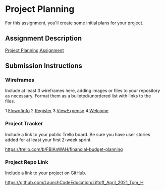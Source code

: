 # Project Planning
For this assignment, you'll create some initial plans for your project.

## Assignment Description
[Project Planning Assignment](https://education.launchcode.org/liftoff/modules/assignments/project-planning)

## Submission Instructions

### Wireframes

Include at least 3 wireframes here, adding images or files to your repository as necessary. Format them as a bulleted/unordered list with links to the files.

1.[Flowofinfo](../images/Flowofinfo.jpg)
2.[Register](../images/Register.jpg)
3.[ViewExpense](../images/CreateCategory.jpg)
4.[Welcome](../images/Welcome.jpg)

### Project Tracker

Include a link to your public Trello board. Be sure you have user stories added for at least your first 2-week sprint.

https://trello.com/b/FBIAnWAH/financial-budget-planning

### Project Repo Link

Include a link to your project on GitHub.

https://github.com/LaunchCodeEducation/Liftoff_April_2021_Tom_H